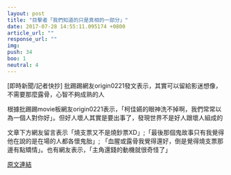 ```yaml
---
layout: post
title: "目擊者「我們知道的只是真相的一部分」"
date: 2017-07-28 14:55:11.095174 +0800
article_url: ""
response_url: ""
img: 
push: 34
boo: 1
neutral: 4
---
```


[即時新聞/記者快抄] 批踢踢網友origin0221發文表示，其實可以留給影迷想像，不需要那麼露骨，心智不夠成熟的人

根據批踢踢movie板網友origin0221表示，「柯佳嬿的眼神洗不掉啊，我們常常以為一個人對你好」。但好人壞人其實是要出事了，發現世界不是好人跟壞人組成的

文章下方網友留言表示「燒支票又不是燒鈔票XD」;「最後那個鬼故事只有我覺得他在說的是在場的人都各懷鬼胎」; 「血腥或露骨我覺得還好，倒是覺得燒支票那邊有點矯情」。也有網友表示，「主角還錢的動機就很奇怪了」

<a href = "https://www.ptt.cc/bbs/movie/M.1501098416.A.3FC.html">原文連結</a>

